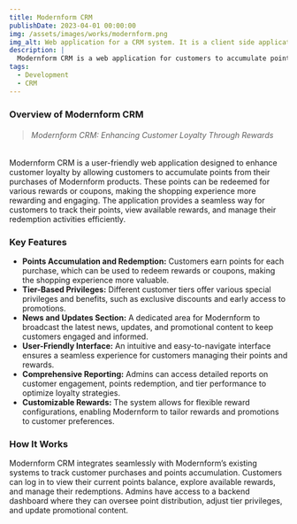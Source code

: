 ```yaml
---
title: Modernform CRM
publishDate: 2023-04-01 00:00:00
img: /assets/images/works/modernform.png
img_alt: Web application for a CRM system. It is a client side application.
description: |
  Modernform CRM is a web application for customers to accumulate points earned from purchases of Modernform products, which can be redeemed for rewards or coupons.
tags:
  - Development
  - CRM
---
```


### Overview of Modernform CRM

> ###### Modernform CRM: Enhancing Customer Loyalty Through Rewards

Modernform CRM is a user-friendly web application designed to enhance customer loyalty by allowing customers to accumulate points from their purchases of Modernform products. These points can be redeemed for various rewards or coupons, making the shopping experience more rewarding and engaging. The application provides a seamless way for customers to track their points, view available rewards, and manage their redemption activities efficiently.

### Key Features

- **Points Accumulation and Redemption:** Customers earn points for each purchase, which can be used to redeem rewards or coupons, making the shopping experience more valuable.
- **Tier-Based Privileges:** Different customer tiers offer various special privileges and benefits, such as exclusive discounts and early access to promotions.
- **News and Updates Section:** A dedicated area for Modernform to broadcast the latest news, updates, and promotional content to keep customers engaged and informed.
- **User-Friendly Interface:** An intuitive and easy-to-navigate interface ensures a seamless experience for customers managing their points and rewards.
- **Comprehensive Reporting:** Admins can access detailed reports on customer engagement, points redemption, and tier performance to optimize loyalty strategies.
- **Customizable Rewards:** The system allows for flexible reward configurations, enabling Modernform to tailor rewards and promotions to customer preferences.

### How It Works

Modernform CRM integrates seamlessly with Modernform’s existing systems to track customer purchases and points accumulation. Customers can log in to view their current points balance, explore available rewards, and manage their redemptions. Admins have access to a backend dashboard where they can oversee point distribution, adjust tier privileges, and update promotional content.